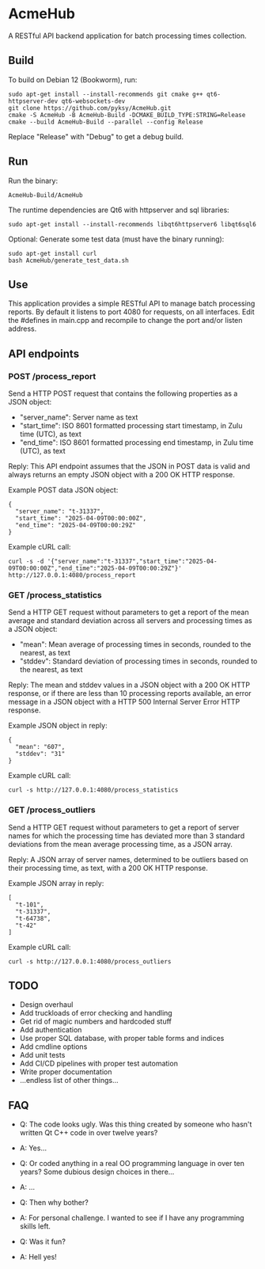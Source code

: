 # AcmeHub

A RESTful API backend application for batch processing times collection.

## Build

To build on Debian 12 (Bookworm), run:

```
sudo apt-get install --install-recommends git cmake g++ qt6-httpserver-dev qt6-websockets-dev
git clone https://github.com/pyksy/AcmeHub.git
cmake -S AcmeHub -B AcmeHub-Build -DCMAKE_BUILD_TYPE:STRING=Release
cmake --build AcmeHub-Build --parallel --config Release
```
Replace "Release" with "Debug" to get a debug build.

## Run

Run the binary:

```
AcmeHub-Build/AcmeHub
```

The runtime dependencies are Qt6 with httpserver and sql libraries:
```
sudo apt-get install --install-recommends libqt6httpserver6 libqt6sql6
```

Optional: Generate some test data (must have the binary running):
```
sudo apt-get install curl
bash AcmeHub/generate_test_data.sh
```

## Use

This application provides a simple RESTful API to manage batch processing reports.
By default it listens to port 4080 for requests, on all interfaces.
Edit the #defines in main.cpp and recompile to change the port and/or listen address.

## API endpoints

### POST /process_report
Send a HTTP POST request that contains the following properties as a JSON object:
- "server_name": Server name as text
- "start_time": ISO 8601 formatted processing start timestamp, in Zulu time (UTC), as text
- "end_time": ISO 8601 formatted processing end timestamp, in Zulu time (UTC), as text

Reply: This API endpoint assumes that the JSON in POST data is valid and
always returns an empty JSON object with a 200 OK HTTP response.

Example POST data JSON object:
```
{
  "server_name": "t-31337",
  "start_time": "2025-04-09T00:00:00Z",
  "end_time": "2025-04-09T00:00:29Z"
}
```

Example cURL call:
```
curl -s -d '{"server_name":"t-31337","start_time":"2025-04-09T00:00:00Z","end_time":"2025-04-09T00:00:29Z"}' http://127.0.0.1:4080/process_report
```

### GET /process_statistics

Send a HTTP GET request without parameters to get a report of the mean average and standard deviation across all servers and processing times as a JSON object:
- "mean": Mean average of processing times in seconds, rounded to the nearest, as text
- "stddev": Standard deviation of processing times in seconds, rounded to the nearest, as text

Reply: The mean and stddev values in a JSON object with a 200 OK HTTP response, 
or if there are less than 10 processing reports available,
an error message in a JSON object with a HTTP 500 Internal Server Error HTTP response.

Example JSON object in reply:
```
{
  "mean": "607",
  "stddev": "31"
}
```
Example cURL call:
```
curl -s http://127.0.0.1:4080/process_statistics
```

### GET /process_outliers

Send a HTTP GET request without parameters to get a report of server names
for which the processing time has deviated more than 3 standard
deviations from the mean average processing time, as a JSON array.

Reply: A JSON array of server names, determined to be outliers 
based on their processing time, as text, with a 200 OK HTTP response.

Example JSON array in reply:
```
[
  "t-101",
  "t-31337",
  "t-64738",
  "t-42"
]

```
Example cURL call:
```
curl -s http://127.0.0.1:4080/process_outliers
```


## TODO

- Design overhaul
- Add truckloads of error checking and handling
- Get rid of magic numbers and hardcoded stuff
- Add authentication
- Use proper SQL database, with proper table forms and indices
- Add cmdline options
- Add unit tests
- Add CI/CD pipelines with proper test automation
- Write proper documentation
- ...endless list of other things...

## FAQ

- Q: The code looks ugly. Was this thing created by someone who hasn't written Qt C++ code in over twelve years?
- A: Yes...

- Q: Or coded anything in a real OO programming language in over ten years? Some dubious design choices in there...
- A: ...

- Q: Then why bother?
- A: For personal challenge. I wanted to see if I have any programming skills left.

- Q: Was it fun?
- A: Hell yes!

